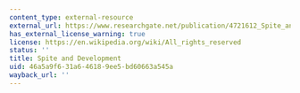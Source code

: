 ```yaml
---
content_type: external-resource
external_url: https://www.researchgate.net/publication/4721612_Spite_and_Development
has_external_license_warning: true
license: https://en.wikipedia.org/wiki/All_rights_reserved
status: ''
title: Spite and Development
uid: 46a5a9f6-31a6-4618-9ee5-bd60663a545a
wayback_url: ''
---
```


